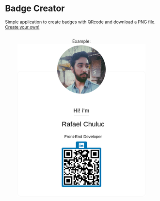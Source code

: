 # Badge Creator

<span>
Simple application to create badges with QRcode and download a PNG file.
<a href="https://rchuluc.github.io/Badge-Creator/">Create your own!</a>
</span><br>

<p align="center" style="margin-top:30px"> Example: <br>
  <img src="myAwesomeCard.png">
</p>

